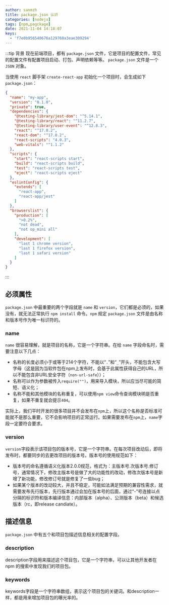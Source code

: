 ```yaml
---
author: sanmzh
title: package.json 认识
categories: [nodejs]
tags: [npm,pagckage]
date: 2021-11-04 14:18:07
keys: 
  - 'f7e0b956540676a129760a3eae309294'
---
```


<Boxx changeTime="30000"/>

:::tip 背景
现在前端项目，都有 `package.json` 文件，它是项目的配置文件，常见的配置文件有配置项目启动、打包、声明依赖等等。
`package.json` 文件是一个 `JSON` 对象。

当使用 `react` 脚手架 `create-react-app` 初始化一个项目时，会生成如下 `package.json`：
```json
{
  "name": "my-app",
  "version": "0.1.0",
  "private": true,
  "dependencies": {
    "@testing-library/jest-dom": "^5.14.1",
    "@testing-library/react": "^11.2.7",
    "@testing-library/user-event": "^12.8.3",
    "react": "^17.0.2",
    "react-dom": "^17.0.2",
    "react-scripts": "4.0.3",
    "web-vitals": "^1.1.2"
  },
  "scripts": {
    "start": "react-scripts start",
    "build": "react-scripts build",
    "test": "react-scripts test",
    "eject": "react-scripts eject"
  },
  "eslintConfig": {
    "extends": [
      "react-app",
      "react-app/jest"
    ]
  },
  "browserslist": {
    "production": [
      ">0.2%",
      "not dead",
      "not op_mini all"
    ],
    "development": [
      "last 1 chrome version",
      "last 1 firefox version",
      "last 1 safari version"
    ]
  }
}
```
:::

## 必须属性
`package.json` 中最重要的两个字段就是 `name` 和 `version`，它们都是必须的，如果没有，就无法正常执行 `npm install` 命令。`npm` 规定 `package.json` 文件是由名称和版本号作为唯一标识符的。

### name
`name` 很容易理解，就是项目的名称，它是一个字符串。在给 `name` 字段命名时，需要注意以下几点：

- 名称的长度必须小于或等于214个字符，不能以“`.`”和“`_`”开头，不能包含大写字母（这是因为当软件包在npm上发布时，会基于此属性获得自己的URL，所以不能包含非URL安全字符（`non-url-safe`））；
- 名称可以作为参数被传入`require("")`，用来导入模块，所以应当尽可能的简短、语义化；
- 名称不能和其他模块的名称重复，可以使用`npm view`命令查询模块明是否重复，如果不重复就会提示`404`。

实际上，我们平时开发的很多项目并不会发布在`npm`上，所以这个名称是否标准可能就不是那么重要，它不会影响项目的正常运行。如果需要发布在`npm`上，`name`字段一定要符合要求。

### version
`version`字段表示该项目包的版本号，它是一个字符串。在每次项目改动后，即将发布时，都要同步的去更改项目的版本号。版本号的使用规范如下：

- 版本号的命名遵循语义化版本2.0.0规范，格式为：主版本号.次版本号.修订号，通常情况下，修改主版本号是做了大的功能性的改动，修改次版本号是新增了新功能，修改修订号就是修复了一些bug；
- 如果某个版本的改动较大，并且不稳定，可能如法满足预期的兼容性需求，就需要发布先行版本，先行版本通过会加在版本号的后面，通过“-”号连接以点分隔的标识符和版本编译信息：内部版本（alpha）、公测版本（beta）和候选版本（rc，即release candiate）。

## 描述信息
`package.json` 中有五个和项目包描述信息相关的配置字段。

### description
description字段用来描述这个项目包，它是一个字符串，可以让其他开发者在 npm 的搜索中发现我们的项目包。

### keywords
keywords字段是一个字符串数组，表示这个项目包的关键词。和description一样，都是用来增加项目包的曝光率的。

